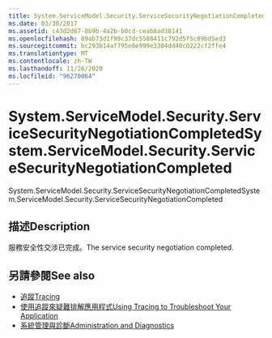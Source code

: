 ```yaml
---
title: System.ServiceModel.Security.ServiceSecurityNegotiationCompleted
ms.date: 03/30/2017
ms.assetid: c43d2d67-8b9b-4a2b-b0cd-ceab8ad38141
ms.openlocfilehash: 89ab73d1f99c37dc5588411c792d5f5c89bd5ed3
ms.sourcegitcommit: bc293b14af795e0e999e3304dd40c0222cf2ffe4
ms.translationtype: MT
ms.contentlocale: zh-TW
ms.lasthandoff: 11/26/2020
ms.locfileid: "96270064"
---
```

# <a name="systemservicemodelsecurityservicesecuritynegotiationcompleted"></a><span data-ttu-id="037ef-102">System.ServiceModel.Security.ServiceSecurityNegotiationCompleted</span><span class="sxs-lookup"><span data-stu-id="037ef-102">System.ServiceModel.Security.ServiceSecurityNegotiationCompleted</span></span>

<span data-ttu-id="037ef-103">System.ServiceModel.Security.ServiceSecurityNegotiationCompleted</span><span class="sxs-lookup"><span data-stu-id="037ef-103">System.ServiceModel.Security.ServiceSecurityNegotiationCompleted</span></span>  
  
## <a name="description"></a><span data-ttu-id="037ef-104">描述</span><span class="sxs-lookup"><span data-stu-id="037ef-104">Description</span></span>  

 <span data-ttu-id="037ef-105">服務安全性交涉已完成。</span><span class="sxs-lookup"><span data-stu-id="037ef-105">The service security negotiation completed.</span></span>  
  
## <a name="see-also"></a><span data-ttu-id="037ef-106">另請參閱</span><span class="sxs-lookup"><span data-stu-id="037ef-106">See also</span></span>

- [<span data-ttu-id="037ef-107">追蹤</span><span class="sxs-lookup"><span data-stu-id="037ef-107">Tracing</span></span>](index.md)
- [<span data-ttu-id="037ef-108">使用追蹤來疑難排解應用程式</span><span class="sxs-lookup"><span data-stu-id="037ef-108">Using Tracing to Troubleshoot Your Application</span></span>](using-tracing-to-troubleshoot-your-application.md)
- [<span data-ttu-id="037ef-109">系統管理與診斷</span><span class="sxs-lookup"><span data-stu-id="037ef-109">Administration and Diagnostics</span></span>](../index.md)
